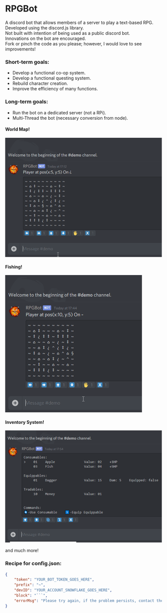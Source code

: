 # RPGBot

A discord bot that allows members of a server to play a text-based RPG.<br/>
Developed using the discord.js library.<br/>
Not built with intention of being used as a public discord bot.<br/>
Innovations on the bot are encouraged.<br/>
Fork or pinch the code as you please; however, I would love to see  improvements!

### Short-term goals:

* Develop a functional co-op system.
* Develop a functional questing system.
* Rebuild character creation.
* Improve the efficiency of many functions.

### Long-term goals:

* Run the bot on a dedicated server (not a RPi).
* Multi-Thread the bot (necessary conversion from node).

#### World Map!
![](images/map-demo.gif)

#### Fishing!
![](images/fishing-demo.gif)

#### Inventory System!
![](images/inventory-demo.gif)

and much more!

### Recipe for config.json:
```json
{
    "token": "YOUR_BOT_TOKEN_GOES_HERE",
    "prefix": "~",
    "devID": "YOUR_ACCOUNT_SNOWFLAKE_GOES_HERE",
    "block": "```",
    "errorMsg": "Please try again, if the problem persists, contact the developer using the discord tag: YOUR_ACCOUNT_TAG_GOES_HERE"
}
```